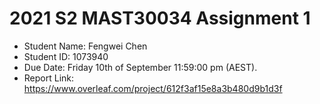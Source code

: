 # 2021 S2 MAST30034 Assignment 1
- Student Name: Fengwei Chen
- Student ID: 1073940
- Due Date: Friday 10th of September 11:59:00 pm (AEST).
- Report Link: https://www.overleaf.com/project/612f3af15e8a3b480d9b1d3f
